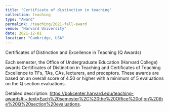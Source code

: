 ```yaml
---
title: "Certificate of distinction in teaching"
collection: teaching
type: "Award"
permalink: /teaching/2021-fall-award
venue: "Harvard University"
date: 2021-12-01
location: "Cambridge, USA"
---
```


Certificates of Distinction and Excellence in Teaching (Q Awards)

Each semester, the Office of Undergraduate Education (Harvard College) awards Certificates of Distinction in Teaching and Certificates of Teaching Excellence to TFs, TAs, CAs, lecturers, and preceptors. These awards are based on an overall score of 4.50 or higher with a minimum of 5 evaluations on the Q section evaluations.

Detailed description: https://bokcenter.harvard.edu/teaching-awards#:~:text=Each%20semester%2C%20the%20Office%20of,on%20the%20Q%20section%20evaluations.
